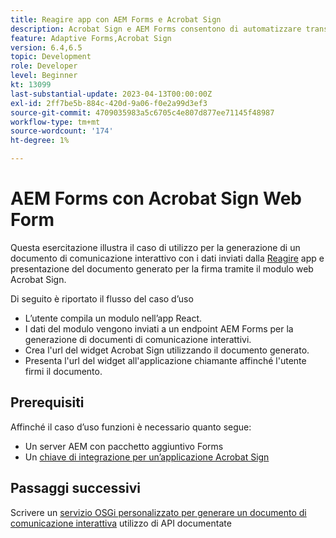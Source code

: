 ```yaml
---
title: Reagire app con AEM Forms e Acrobat Sign
description: Acrobat Sign e AEM Forms consentono di automatizzare transazioni complesse e includere firme elettroniche legali come parte di un’esperienza digitale senza soluzione di continuità.
feature: Adaptive Forms,Acrobat Sign
version: 6.4,6.5
topic: Development
role: Developer
level: Beginner
kt: 13099
last-substantial-update: 2023-04-13T00:00:00Z
exl-id: 2ff7be5b-884c-420d-9a06-f0e2a99d3ef3
source-git-commit: 4709035983a5c6705c4e807d877ee71145f48987
workflow-type: tm+mt
source-wordcount: '174'
ht-degree: 1%

---
```


# AEM Forms con Acrobat Sign Web Form


Questa esercitazione illustra il caso di utilizzo per la generazione di un documento di comunicazione interattivo con i dati inviati dalla [Reagire](https://react.dev/) app e presentazione del documento generato per la firma tramite il modulo web Acrobat Sign.

Di seguito è riportato il flusso del caso d’uso

* L’utente compila un modulo nell’app React.
* I dati del modulo vengono inviati a un endpoint AEM Forms per la generazione di documenti di comunicazione interattivi.
* Crea l&#39;url del widget Acrobat Sign utilizzando il documento generato.
* Presenta l&#39;url del widget all&#39;applicazione chiamante affinché l&#39;utente firmi il documento.

## Prerequisiti

Affinché il caso d’uso funzioni è necessario quanto segue:

* Un server AEM con pacchetto aggiuntivo Forms
* Un [chiave di integrazione per un’applicazione Acrobat Sign](https://helpx.adobe.com/sign/kb/how-to-create-an-integration-key.html)

## Passaggi successivi

Scrivere un [servizio OSGi personalizzato per generare un documento di comunicazione interattiva](./create-ic-document.md) utilizzo di API documentate

